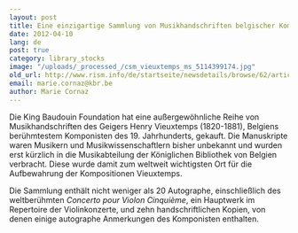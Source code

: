 ```yaml
---
layout: post
title: Eine einzigartige Sammlung von Musikhandschriften belgischer Komponisten in der Musikabteilung der Königlichen Bibliothek von Belgien
date: 2012-04-10
lang: de
post: true
category: library_stocks
image: "/uploads/_processed_/csm_vieuxtemps_ms_5114399174.jpg"
old_url: http://www.rism.info/de/startseite/newsdetails/browse/62/article/64/a-unique-collection-of-music-manuscripts-by-the-belgian-composer-henry-vieuxtemps-in-the-music-depar.html
email: marie.cornaz@kbr.be
author: Marie Cornaz
---
```



Die King Baudouin Foundation hat eine außergewöhnliche Reihe von Musikhandschriften des Geigers Henry Vieuxtemps (1820-1881), Belgiens berühmtestem Komponisten des 19. Jahrhunderts, gekauft. Die Manuskripte waren Musikern und Musikwissenschaftlern bisher unbekannt und wurden erst kürzlich in die Musikabteilung der Königlichen Bibliothek von Belgien verbracht. Diese wurde damit zum weltweit wichtigsten Ort für die Aufbewahrung der Kompositionen Vieuxtemps.

Die Sammlung enthält nicht weniger als 20 Autographe, einschließlich des weltberühmten _Concerto pour Violon Cinquième_, ein Hauptwerk im Repertoire der Violinkonzerte, und zehn handschriftlichen Kopien, von denen einige autographe Anmerkungen des Komponisten enthalten.